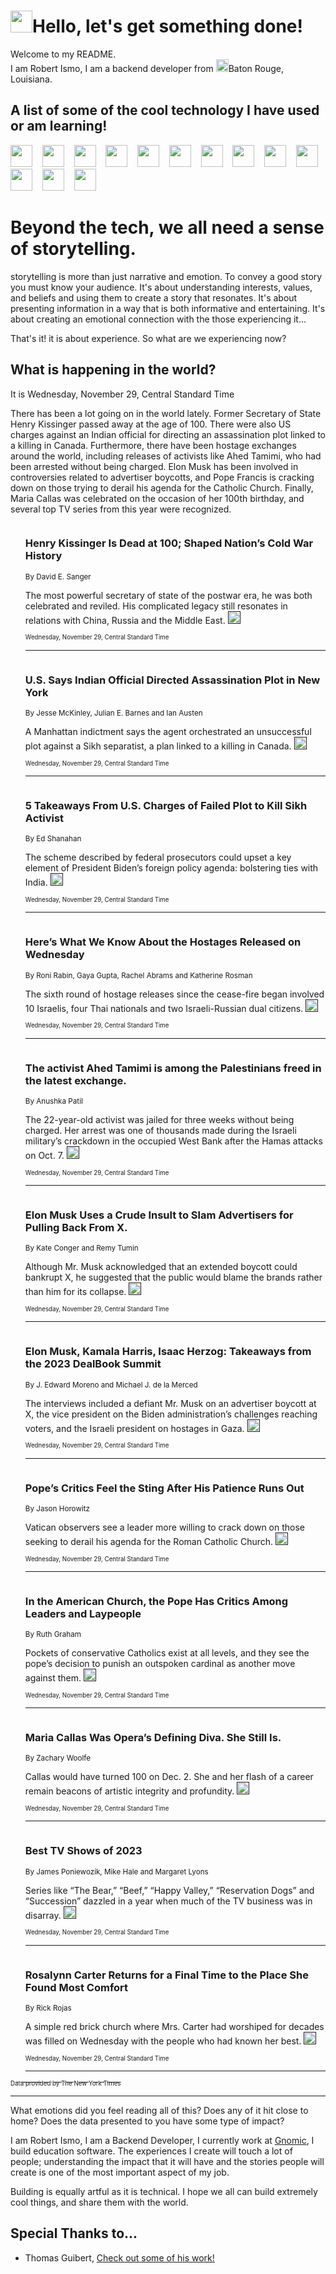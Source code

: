<h1><img src="https://emojis.slackmojis.com/emojis/images/1643514375/3493/hot-coffee.gif?1643514375" width="35"/>Hello, let's get something done!</h1>

<p>Welcome to my README.<br/>
I am Robert Ismo, I am a backend developer from <img src="https://emojis.slackmojis.com/emojis/images/1638395689/50435/moulin_rouge.png?1638395689" width="20"/>Baton Rouge, Louisiana.</p>
<h2>A list of some of the cool technology I have used or am learning!</h2>
<p>
<img src="https://emojis.slackmojis.com/emojis/images/1643516091/21142/meow_bongotap.gif?1643516091" width="35" alt="">
<img src="https://img.shields.io/badge/Favorite%20Frontend%20Framework-SvelteKit-f83903" alt="">
<img src="https://img.shields.io/badge/Second%20Favorite-Vue-40b581" alt="">
<img src="https://img.shields.io/badge/Most%20Used%20Runtime-Nodejs-78b061" alt="">
<img src="https://emojis.slackmojis.com/emojis/images/1643517416/34482/fire.gif?1643517416" width="35" alt="">
<img src="https://img.shields.io/badge/Javascript%20But%20Better-Typescript-0078ca" alt="">
<img src="https://img.shields.io/badge/Favorite%20Language-Elixir-3e244d" alt="">
<img src="https://img.shields.io/badge/Containerize%20Everything-Docker-6ac9ef" alt="">
<img src="https://emojis.slackmojis.com/emojis/images/1643514596/5999/meow_party.gif?1643514596" width="35" alt="">
<img src="https://img.shields.io/badge/API%20Love%20Language-Graphql-de32a5" alt="">
<img src="https://img.shields.io/badge/Our%20Favorite%20Version%20Controller-Git-e94f33" alt="">
<img src="https://img.shields.io/badge/Favorite%20Database-Redis-d42d1d" alt="">
<img src="https://emojis.slackmojis.com/emojis/images/1643514559/5584/deployparrot.gif?1643514559" width="35" alt="">
<img src="https://img.shields.io/badge/Container%20Interstate-RabbitMQ-f66200" alt="">
<img src="https://img.shields.io/badge/Gotta%20Learn-Kubernetes-316adf" alt="">
<img src="https://img.shields.io/badge/Really%20Mature%20Now-WASM-654fef" alt="">
<img src="https://emojis.slackmojis.com/emojis/images/1666642497/61942/dance_vibe.gif?1666642497" width="35" alt="">
<img src="https://img.shields.io/badge/For%20My%20M1-ARM64-657d96" alt="">
<img src="https://img.shields.io/badge/Loving%20This%20So%20Much-TailwindCSS-17bcb5" alt="">
<img src="https://img.shields.io/badge/Cool%20Build%20Tool-Vite-f9cb24" alt="">
<img src="https://emojis.slackmojis.com/emojis/images/1669231376/62819/working-on-it.gif?1669231376" width="35" alt="">
<img src="https://img.shields.io/badge/Fun%20and%20Easy%20Database-MongoDB-5f8c49" alt="">
<img src="https://img.shields.io/badge/JS%20Life%20Support-NPM-c73737" alt="">
<img src="https://img.shields.io/badge/I%20Liked%20It-DynamoDB-0073b9" alt="">
<img src="https://emojis.slackmojis.com/emojis/images/1643514045/46/question.gif?1643514045" width="35" alt="">
<img src="https://img.shields.io/badge/cool-React-60d6f9" alt="">
<img src="https://img.shields.io/badge/Future%20Big%20Project-Lambda-f37e00" alt="">
<img src="https://img.shields.io/badge/NPM%20But%20Better-PNPM-f1aa07" alt="">
<img src="https://emojis.slackmojis.com/emojis/images/1643514943/9662/fbwow.gif?1643514943" width="35" alt="">
<img src="https://img.shields.io/badge/First%20Language-C-662079" alt="">
<img src="https://img.shields.io/badge/Where%20I%20Deploy%20Frontend-Vercel-000000" alt="">
<img src="https://img.shields.io/badge/Who%20Does%20not%20Want%20an%20App-Swift-f9492a" alt="">
<img src="https://emojis.slackmojis.com/emojis/images/1643514058/151/javascript.png?1643514058" width="35" alt="">
<img src="https://img.shields.io/badge/cool-Python-fbd542" alt="">
<img src="https://img.shields.io/badge/Favorite%20Something-Stripe-656cdc" alt="">
<img src="https://img.shields.io/badge/Of%20Course-HTML5-ed6327" alt="">
<img src="https://emojis.slackmojis.com/emojis/images/1660415405/60731/bomb.gif?1660415405" width="35" alt="">
<img src="https://img.shields.io/badge/hate-CSS-2964ec" alt="">
<img src="https://img.shields.io/badge/Learning-CircleCI-141215" alt="">
<img src="https://img.shields.io/badge/Learning-Rust-fbbb3b" alt="">
<img src="https://emojis.slackmojis.com/emojis/images/1660415397/60712/writing-hand.gif?1660415397" width="35" alt="">
<img src="https://img.shields.io/badge/Dev%20Browser%20of%20Choice-Firefox-cc4e26" alt="">
<img src="https://img.shields.io/badge/Recoverying%20From%20Windows-UNIX-1781e3" alt="">
<img src="https://img.shields.io/badge/LOVE-LogSeq-90c1c2" alt="">
<img src="https://emojis.slackmojis.com/emojis/images/1643514066/223/kirby.gif?1643514066" width="35" alt="">
<img src="https://img.shields.io/badge/Daily%20Driver-MacOS-e6e6e8" alt="">
<img src="https://img.shields.io/badge/Git%20Server-Github-000000" alt="">
<img src="https://img.shields.io/badge/enjoyable-EC2-f17428" alt="">
<img src="https://emojis.slackmojis.com/emojis/images/1643514239/2069/excited.gif?1643514239" width="35" alt="">
</p>
<h1>Beyond the tech, we all need a sense of storytelling.</h1>
<p>storytelling is more than just narrative and emotion. To convey a good story you must know your audience. It's about understanding interests, values, and beliefs and using them to create a story that resonates. It's about presenting information in a way that is both informative and entertaining. It's about creating an emotional connection with the those experiencing it...</p>
<p>That's it! it is about experience. So what are we experiencing now?</p>
<h2>What is happening in the world?</h2>
<p>It is Wednesday, November 29, Central Standard Time</p>
<p>There has been a lot going on in the world lately. Former Secretary of State Henry Kissinger passed away at the age of 100. There were also US charges against an Indian official for directing an assassination plot linked to a killing in Canada. Furthermore, there have been hostage exchanges around the world, including releases of activists like Ahed Tamimi, who had been arrested without being charged. Elon Musk has been involved in controversies related to advertiser boycotts, and Pope Francis is cracking down on those trying to derail his agenda for the Catholic Church. Finally, Maria Callas was celebrated on the occasion of her 100th birthday, and several top TV series from this year were recognized.</p>
<ol>
<img src="https://img.shields.io/badge/-us-blue" alt="">
<h3>Henry Kissinger Is Dead at 100; Shaped Nation’s Cold War History</h3>
<sub>By David E. Sanger</sub>
<p>The most powerful secretary of state of the postwar era, he was both celebrated and reviled. His complicated legacy still resonates in relations with China, Russia and the Middle East.  <a href=""><img src="https://developer.nytimes.com/files/poweredby_nytimes_30b.png?v=1583354208352" height="20"></a></p>
<sub><sub>Wednesday, November 29, Central Standard Time</sub></sub>
<hr/>
<img src="https://img.shields.io/badge/-nyregion-blue" alt="">
<h3>U.S. Says Indian Official Directed Assassination Plot in New York</h3>
<sub>By Jesse McKinley, Julian E. Barnes and Ian Austen</sub>
<p>A Manhattan indictment says the agent orchestrated an unsuccessful plot against a Sikh separatist, a plan linked to a killing in Canada.  <a href=""><img src="https://developer.nytimes.com/files/poweredby_nytimes_30b.png?v=1583354208352" height="20"></a></p>
<sub><sub>Wednesday, November 29, Central Standard Time</sub></sub>
<hr/>
<img src="https://img.shields.io/badge/-nyregion-blue" alt="">
<h3>5 Takeaways From U.S. Charges of Failed Plot to Kill Sikh Activist</h3>
<sub>By Ed Shanahan</sub>
<p>The scheme described by federal prosecutors could upset a key element of President Biden’s foreign policy agenda: bolstering ties with India.  <a href=""><img src="https://developer.nytimes.com/files/poweredby_nytimes_30b.png?v=1583354208352" height="20"></a></p>
<sub><sub>Wednesday, November 29, Central Standard Time</sub></sub>
<hr/>
<img src="https://img.shields.io/badge/-world-blue" alt="">
<h3>Here’s What We Know About the Hostages Released on Wednesday</h3>
<sub>By Roni Rabin, Gaya Gupta, Rachel Abrams and Katherine Rosman</sub>
<p>The sixth round of hostage releases since the cease-fire began involved 10 Israelis, four Thai nationals and two Israeli-Russian dual citizens.  <a href=""><img src="https://developer.nytimes.com/files/poweredby_nytimes_30b.png?v=1583354208352" height="20"></a></p>
<sub><sub>Wednesday, November 29, Central Standard Time</sub></sub>
<hr/>
<img src="https://img.shields.io/badge/-world-blue" alt="">
<h3>The activist Ahed Tamimi is among the Palestinians freed in the latest exchange.</h3>
<sub>By Anushka Patil</sub>
<p>The 22-year-old activist was jailed for three weeks without being charged. Her arrest was one of thousands made during the Israeli military’s crackdown in the occupied West Bank after the Hamas attacks on Oct. 7.  <a href=""><img src="https://developer.nytimes.com/files/poweredby_nytimes_30b.png?v=1583354208352" height="20"></a></p>
<sub><sub>Wednesday, November 29, Central Standard Time</sub></sub>
<hr/>
<img src="https://img.shields.io/badge/-business-blue" alt="">
<h3>Elon Musk Uses a Crude Insult to Slam Advertisers for Pulling Back From X.</h3>
<sub>By Kate Conger and Remy Tumin</sub>
<p>Although Mr. Musk acknowledged that an extended boycott could bankrupt X, he suggested that the public would blame the brands rather than him for its collapse.  <a href=""><img src="https://developer.nytimes.com/files/poweredby_nytimes_30b.png?v=1583354208352" height="20"></a></p>
<sub><sub>Wednesday, November 29, Central Standard Time</sub></sub>
<hr/>
<img src="https://img.shields.io/badge/-business-blue" alt="">
<h3>Elon Musk, Kamala Harris, Isaac Herzog: Takeaways from the 2023 DealBook Summit</h3>
<sub>By J. Edward Moreno and Michael J. de la Merced</sub>
<p>The interviews included a defiant Mr. Musk on an advertiser boycott at X, the vice president on the Biden administration’s challenges reaching voters, and the Israeli president on hostages in Gaza.  <a href=""><img src="https://developer.nytimes.com/files/poweredby_nytimes_30b.png?v=1583354208352" height="20"></a></p>
<sub><sub>Wednesday, November 29, Central Standard Time</sub></sub>
<hr/>
<img src="https://img.shields.io/badge/-world-blue" alt="">
<h3>Pope’s Critics Feel the Sting After His Patience Runs Out</h3>
<sub>By Jason Horowitz</sub>
<p>Vatican observers see a leader more willing to crack down on those seeking to derail his agenda for the Roman Catholic Church.  <a href=""><img src="https://developer.nytimes.com/files/poweredby_nytimes_30b.png?v=1583354208352" height="20"></a></p>
<sub><sub>Wednesday, November 29, Central Standard Time</sub></sub>
<hr/>
<img src="https://img.shields.io/badge/-us-blue" alt="">
<h3>In the American Church, the Pope Has Critics Among Leaders and Laypeople</h3>
<sub>By Ruth Graham</sub>
<p>Pockets of conservative Catholics exist at all levels, and they see the pope’s decision to punish an outspoken cardinal as another move against them.  <a href=""><img src="https://developer.nytimes.com/files/poweredby_nytimes_30b.png?v=1583354208352" height="20"></a></p>
<sub><sub>Wednesday, November 29, Central Standard Time</sub></sub>
<hr/>
<img src="https://img.shields.io/badge/-arts-blue" alt="">
<h3>Maria Callas Was Opera’s Defining Diva. She Still Is.</h3>
<sub>By Zachary Woolfe</sub>
<p>Callas would have turned 100 on Dec. 2. She and her flash of a career remain beacons of artistic integrity and profundity.  <a href=""><img src="https://developer.nytimes.com/files/poweredby_nytimes_30b.png?v=1583354208352" height="20"></a></p>
<sub><sub>Wednesday, November 29, Central Standard Time</sub></sub>
<hr/>
<img src="https://img.shields.io/badge/-arts-blue" alt="">
<h3>Best TV Shows of 2023</h3>
<sub>By James Poniewozik, Mike Hale and Margaret Lyons</sub>
<p>Series like “The Bear,” “Beef,” “Happy Valley,” “Reservation Dogs” and “Succession” dazzled in a year when much of the TV business was in disarray.  <a href=""><img src="https://developer.nytimes.com/files/poweredby_nytimes_30b.png?v=1583354208352" height="20"></a></p>
<sub><sub>Wednesday, November 29, Central Standard Time</sub></sub>
<hr/>
<img src="https://img.shields.io/badge/-us-blue" alt="">
<h3>Rosalynn Carter Returns for a Final Time to the Place She Found Most Comfort</h3>
<sub>By Rick Rojas</sub>
<p>A simple red brick church where Mrs. Carter had worshiped for decades was filled on Wednesday with the people who had known her best.  <a href=""><img src="https://developer.nytimes.com/files/poweredby_nytimes_30b.png?v=1583354208352" height="20"></a></p>
<sub><sub>Wednesday, November 29, Central Standard Time</sub></sub>
<hr/>
</ol>
<a href="https://developer.nytimes.com"><sub><sub>Data provided by The New York Times</sub></sub></a>
<hr/>
<p>What emotions did you feel reading all of this? Does any of it hit close to home? Does the data presented to you have some type of impact?</p>
<p>I am Robert Ismo, I am a Backend Developer, I currently work at <a href="https://gnomic.education/">Gnomic</a>, I build education software. The experiences I create will touch a lot of people; understanding the impact that it will have and the stories people will create is one of the most important aspect of my job.</p>
<p>Building is equally artful as it is technical. I hope we all can build extremely cool things, and share them with the world.</p>
<h2>Special Thanks to...</h2>
<ul>
<li>Thomas Guibert, <a href="https://github.com/thmsgbrt/thmsgbrt">Check out some of his work!</a></li>
</ul>